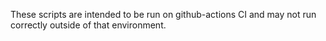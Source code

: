 These scripts are intended to be run on github-actions CI and may not run correctly outside of that environment.
